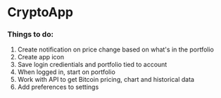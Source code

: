 # CryptoApp

### Things to do:
1. Create notification on price change based on what's in the portfolio
2. Create app icon 
3. Save login credientials and portfolio tied to account
4. When logged in, start on portfolio
5. Work with API to get Bitcoin pricing, chart and historical data
6. Add preferences to settings 
